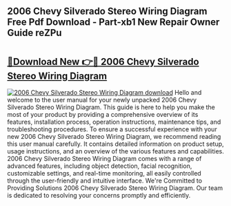 ## 2006 Chevy Silverado Stereo Wiring Diagram Free Pdf Download - Part-xb1 New Repair Owner Guide reZPu

# <h2><a href="http://dftklu.blite.top/?on=2006+Chevy+Silverado+Stereo+Wiring+Diagram">🔗Download New 👉🔴 2006 Chevy Silverado Stereo Wiring Diagram</a></h2>

[![2006 Chevy Silverado Stereo Wiring Diagram download](https://i.imgur.com/lujVjoI.png)](http://dftklu.blite.top/?on=2006+Chevy+Silverado+Stereo+Wiring+Diagram)
Hello and welcome to the user manual for your newly unpacked 2006 Chevy Silverado Stereo Wiring Diagram. This guide is here to help you make the most of your product by providing a comprehensive overview of its features, installation process, operation instructions, maintenance tips, and troubleshooting procedures. To ensure a successful experience with your new 2006 Chevy Silverado Stereo Wiring Diagram, we recommend reading this user manual carefully. It contains detailed information on product setup, usage instructions, and an overview of the various features and capabilities. 2006 Chevy Silverado Stereo Wiring Diagram comes with a range of advanced features, including object detection, facial recognition, customizable settings, and real-time monitoring, all easily controlled through the user-friendly and intuitive interface. We're Committed to Providing Solutions 2006 Chevy Silverado Stereo Wiring Diagram. Our team is dedicated to resolving your concerns promptly and efficiently.
